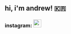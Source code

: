 ## hi, i'm andrew! 🇰🇷

### instagram: <a href="https://www.instagram.com/jungmkn/" target="blank"><img align="" src="https://upload.wikimedia.org/wikipedia/commons/9/95/Instagram_logo_2022.svg" height="25" /></a>

<!--
**aykk/aykk** is a ✨ _special_ ✨ repository because its `README.md` (this file) appears on your GitHub profile.

Here are some ideas to get you started:

- 🔭 I’m currently working on ...
- 🌱 I’m currently learning ...
- 👯 I’m looking to collaborate on ...
- 🤔 I’m looking for help with ...
- 💬 Ask me about ...
- 📫 How to reach me: ...
- 😄 Pronouns: ...
- ⚡ Fun fact: ...
-->
